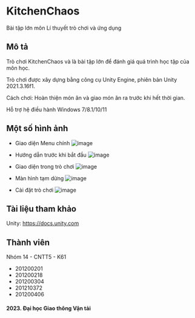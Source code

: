 # KitchenChaos
Bài tập lớn môn Lí thuyết trò chơi và ứng dụng

## Mô tả
Trò chơi KitchenChaos và là bài tập lớn để đánh giá quá trình học tập của môn học.

Trò chơi được xây dựng bằng công cụ Unity Engine, phiên bản Unity 2021.3.16f1.

Cách chơi: Hoàn thiện món ăn và giao món ăn ra trước khi hết thời gian.

Hỗ trợ hệ điều hành Windows 7/8.1/10/11
  
## Một số hình ảnh
  * Giao diện Menu chính
  ![image](https://user-images.githubusercontent.com/85392867/236638859-d8015639-91df-4f48-8a64-a25c0323e159.png)

  * Hướng dẫn trước khi bắt đầu
  ![image](https://user-images.githubusercontent.com/85392867/236638890-fc8ccf94-152f-44a7-ad98-b961ab8b1a8a.png)

  * Giao diện trong trò chơi
  ![image](https://user-images.githubusercontent.com/85392867/236638911-6e92a5f1-150e-494a-b9df-edb10bf21ee2.png)

  * Màn hình tạm dừng
  ![image](https://user-images.githubusercontent.com/85392867/236638916-a105301b-bbe9-4b3d-8e7e-b47098cea124.png)
  
  * Cài đặt trò chơi
  ![image](https://user-images.githubusercontent.com/85392867/236638924-6cea8b35-73dd-4a15-a8f9-1252642acd38.png)

## Tài liệu tham khảo
Unity: https://docs.unity.com

## Thành viên
Nhóm 14 - CNTT5 - K61

  * 201200201
  * 201200218
  * 201200304
  * 201210372
  * 201200406
  
#### 2023. Đại học Giao thông Vận tải
